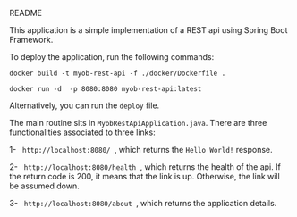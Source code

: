README

This application is a simple implementation of a REST api using Spring Boot Framework.

To deploy the application, run the following commands:

```
docker build -t myob-rest-api -f ./docker/Dockerfile .

docker run -d  -p 8080:8080 myob-rest-api:latest
```

Alternatively, you can run the `deploy` file.


The main routine sits in <code>MyobRestApiApplication.java</code>. There are three functionalities associated to three links:

1- <code> http://localhost:8080/ </code>, which returns the <code>Hello World!</code> response.

2- <code> http://localhost:8080/health </code>, which returns the health of the api. If the return code is 200, it means that the link is up. Otherwise, the link will be assumed down.

3- <code> http://localhost:8080/about </code>, which returns the application details.